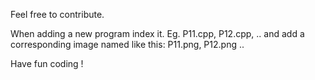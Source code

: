 Feel free to contribute.

When adding a new program index it. Eg. P11.cpp, P12.cpp, .. and add a corresponding image named like this: P11.png, P12.png ..

Have fun coding !
